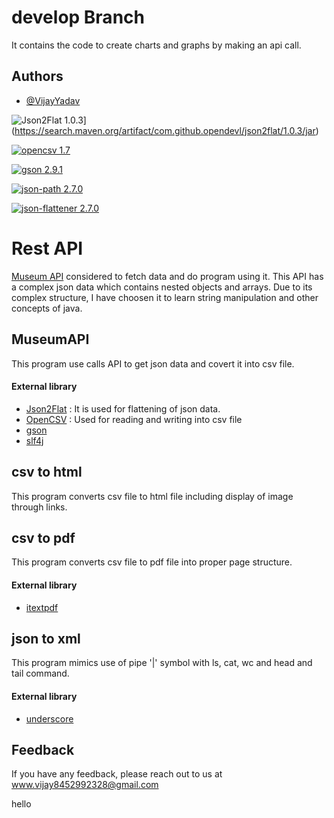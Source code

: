 
# develop Branch

It contains the code to create charts and graphs by making an api call.

## Authors

- [@VijayYadav](https://github.com/Vijay-Yadav-8)

![Json2Flat 1.0.3](https://img.shields.io/badge/json2flat-1.0.3-green.svg)](https://search.maven.org/artifact/com.github.opendevl/json2flat/1.0.3/jar) 

[![opencsv 1.7](https://img.shields.io/badge/opencsv-1.7-green.svg)](https://sourceforge.net/projects/opencsv/) 

[![gson 2.9.1](https://img.shields.io/badge/gson-2.9.1-green.svg)](https://search.maven.org/artifact/com.google.code.gson/gson/2.9.1/jar) 

[![json-path 2.7.0](https://img.shields.io/badge/json_path-2.7.0-green.svg)](https://search.maven.org/artifact/com.jayway.jsonpath/json-path/2.7.0/jar) 

[![json-flattener 2.7.0](https://img.shields.io/badge/json_flattener-0.14.0-green.svg)](https://search.maven.org/artifact/com.github.wnameless.json/json-flattener/0.14.0/jar) 


# Rest API 
[Museum API](https://metmuseum.github.io/ ) considered to fetch data and do program using it. This API has a complex json data which contains nested objects and arrays. Due to its complex structure, I have choosen it to learn string manipulation and other concepts of java.

## MuseumAPI
This program use calls API to get json data and covert it into csv file.

#### External library
- [Json2Flat](https://github.com/opendevl/Json2Flat) : It is used for flattening of json data.
- [OpenCSV](https://opencsv.sourceforge.net/) : Used for reading and writing into csv file
- [gson](https://github.com/google/gson)
- [slf4j](https://www.slf4j.org/download.html)

## csv to html
This program converts csv file to html file including display of image through links.

## csv to pdf
This program converts csv file to pdf file into proper page structure.
#### External library
- [itextpdf](https://github.com/itext/itextpdf)

## json to xml
This program mimics use of pipe '|' symbol with ls, cat, wc and head and tail command. 
#### External library
- [underscore](https://github.com/jashkenas/underscore)

## Feedback

If you have any feedback, please reach out to us at www.vijay8452992328@gmail.com

hello
